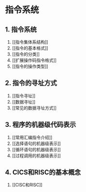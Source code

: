 # 指令系统

## 1. 指令系统

1. [[指令集体系结构]]
2. [[指令的基本格式]]
3. [[指令的分类]]
4. [[扩展操作码指令格式]]
5. [[指令的操作类型]]

## 2. 指令的寻址方式

1. [[指令寻址]]
2. [[数据寻址]]
3. [[常见的数据寻址方式]]

## 3. 程序的机器级代码表示

1. [[常用汇编指令介绍]]
2. [[选择语句的机器级表示]]
3. [[循环语句的机器级表示]]
4. [[过程调用的机器级表示]]

## 4. CICS和RISC的基本概念

1. [[CISC和RISC]]
